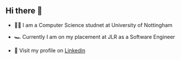 ## Hi there 👋

- 🧑‍💻 I am a Computer Science studnet at University of Nottingham

- 🏎️ Currently I am on my placement at JLR as a Software Engineer 

- 📖 Visit my profile on [Linkedin](https://www.linkedin.com/in/arth-gandhi-/)

<!--
**Arth253/Arth253** is a ✨ _special_ ✨ repository because its `README.md` (this file) appears on your GitHub profile.

Here are some ideas to get you started:

- 🔭 I’m currently working on ...
- 🌱 I’m currently learning ...
- 👯 I’m looking to collaborate on ...
- 🤔 I’m looking for help with ...
- 💬 Ask me about ...
- 📫 How to reach me: ...
- 😄 Pronouns: ...
- ⚡ Fun fact: ...
-->
